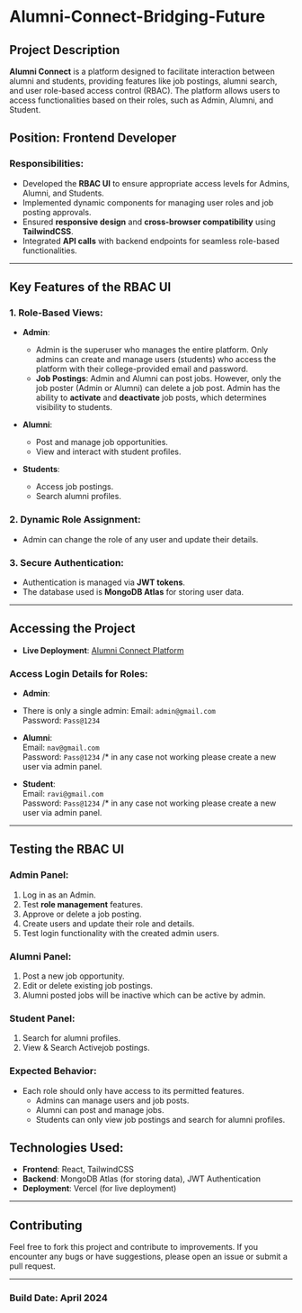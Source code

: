 # Alumni-Connect-Bridging-Future

## Project Description
**Alumni Connect** is a platform designed to facilitate interaction between alumni and students, providing features like job postings, alumni search, and user role-based access control (RBAC). The platform allows users to access functionalities based on their roles, such as Admin, Alumni, and Student.

## Position: Frontend Developer

### Responsibilities:
- Developed the **RBAC UI** to ensure appropriate access levels for Admins, Alumni, and Students.
- Implemented dynamic components for managing user roles and job posting approvals.
- Ensured **responsive design** and **cross-browser compatibility** using **TailwindCSS**.
- Integrated **API calls** with backend endpoints for seamless role-based functionalities.

---

## Key Features of the RBAC UI

### 1. **Role-Based Views:**

- **Admin**:
  - Admin is the superuser who manages the entire platform. Only admins can create and manage users (students) who access the platform with their college-provided email and password.
  - **Job Postings**: Admin and Alumni can post jobs. However, only the job poster (Admin or Alumni) can delete a job post. Admin has the ability to **activate** and **deactivate** job posts, which determines visibility to students.

- **Alumni**:
  - Post and manage job opportunities.
  - View and interact with student profiles.

- **Students**:
  - Access job postings.
  - Search alumni profiles.

### 2. **Dynamic Role Assignment**:
- Admin can change the role of any user and update their details.

### 3. **Secure Authentication**:
- Authentication is managed via **JWT tokens**.
- The database used is **MongoDB Atlas** for storing user data.

---

## Accessing the Project

- **Live Deployment**: [Alumni Connect Platform](https://client-side-alumni-connect.vercel.app/)

### Access Login Details for Roles:

- **Admin**:
- There is only a single admin: 
  Email: `admin@gmail.com`  
  Password: `Pass@1234`  

- **Alumni**:  
  Email: `nav@gmail.com`  
  Password: `Pass@1234`
  /* in any case not working please create a new user via admin panel.

- **Student**:  
  Email: `ravi@gmail.com`  
  Password: `Pass@1234`
  /* in any case not working please create a new user via admin panel.

---

## Testing the RBAC UI

### **Admin Panel**:
1. Log in as an Admin.
2. Test **role management** features.
3. Approve or delete a job posting.
4. Create users and update their role and details.
5. Test login functionality with the created admin users.

### **Alumni Panel**:
1. Post a new job opportunity.
2. Edit or delete existing job postings.
3. Alumni posted jobs will be inactive which can be active by admin.
   

### **Student Panel**:
1. Search for alumni profiles.
2. View & Search Activejob postings.

### **Expected Behavior**:
- Each role should only have access to its permitted features.
  - Admins can manage users and job posts.
  - Alumni can post and manage jobs.
  - Students can only view job postings and search for alumni profiles.

## Technologies Used:
- **Frontend**: React, TailwindCSS
- **Backend**: MongoDB Atlas (for storing data), JWT Authentication
- **Deployment**: Vercel (for live deployment)

---

## Contributing

Feel free to fork this project and contribute to improvements. If you encounter any bugs or have suggestions, please open an issue or submit a pull request.

---
### **Build Date: April 2024**
